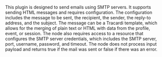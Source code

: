 This plugin is designed to send emails using SMTP servers. It supports sending HTML messages and requires configuration.
The configuration includes the message to be sent, the recipient, the sender, the reply-to address, and the subject. The
message can be a Tracardi template, which allows for the merging of plain text or HTML with data from the profile,
event, or session. The node also requires access to a resource that configures the SMTP server credentials, which
includes the SMTP server, port, username, password, and timeout. The node does not process input payload and returns
true if the mail was sent or false if there was an error.